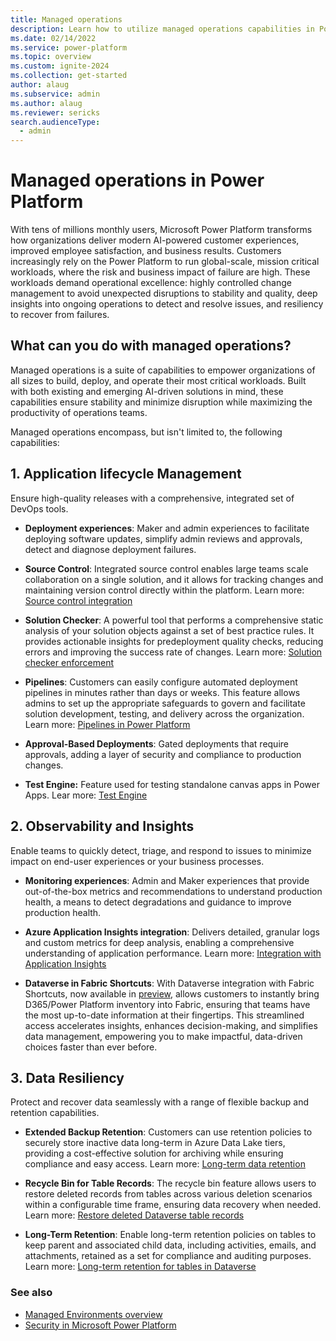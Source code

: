 ```yaml
---
title: Managed operations
description: Learn how to utilize managed operations capabilities in Power Platform to effectively build, deploy, and operate your workloads.
ms.date: 02/14/2022
ms.service: power-platform
ms.topic: overview
ms.custom: ignite-2024
ms.collection: get-started
author: alaug 
ms.subservice: admin
ms.author: alaug 
ms.reviewer: sericks
search.audienceType: 
  - admin
---
```


# Managed operations in Power Platform

With tens of millions monthly users, Microsoft Power Platform transforms how organizations deliver modern AI-powered customer experiences, improved employee satisfaction, and business results. Customers increasingly rely on the Power Platform to run global-scale, mission critical workloads, where the risk and business impact of failure are high. These workloads demand operational excellence: highly controlled change management to avoid unexpected disruptions to stability and quality, deep insights into ongoing operations to detect and resolve issues, and resiliency to recover from failures.

## What can you do with managed operations?

Managed operations is a suite of capabilities to empower organizations of all sizes to build, deploy, and operate their most critical workloads. Built with both existing and emerging AI-driven solutions in mind, these capabilities ensure stability and minimize disruption while maximizing the productivity of operations teams.

Managed operations encompass, but isn't limited to, the following capabilities:

## 1. Application lifecycle Management

Ensure high-quality releases with a comprehensive, integrated set of DevOps tools.

- **Deployment experiences**: Maker and admin experiences to facilitate deploying software updates, simplify admin reviews and approvals, detect and diagnose deployment failures.

- **Source Control**: Integrated source control enables large teams scale collaboration on a single solution, and it allows for tracking changes and maintaining version control directly within the platform. Learn more: [Source control integration](../../alm/git-integration/overview.md)

- **Solution Checker**: A powerful tool that performs a comprehensive static analysis of your solution objects against a set of best practice rules. It provides actionable insights for predeployment quality checks, reducing errors and improving the success rate of changes. Learn more: [Solution checker enforcement](../managed-environment-solution-checker.md)

- **Pipelines**: Customers can easily configure automated deployment pipelines in minutes rather than days or weeks. This feature allows admins to set up the appropriate safeguards to govern and facilitate solution development, testing, and delivery across the organization. Learn more: [Pipelines in Power Platform](../../alm/pipelines.md)

- **Approval-Based Deployments**: Gated deployments that require approvals, adding a layer of security and compliance to production changes.

- **Test Engine:** Feature used for testing standalone canvas apps in Power Apps. Lear more: [Test Engine](/power-apps/developer/test-engine/overview)

## 2. Observability and Insights

Enable teams to quickly detect, triage, and respond to issues to minimize impact on end-user experiences or your business processes.

- **Monitoring experiences**: Admin and Maker experiences that provide out-of-the-box metrics and recommendations to understand production health, a means to detect degradations and guidance to improve production health.

- **Azure Application Insights integration**: Delivers detailed, granular logs and custom metrics for deep analysis, enabling a comprehensive understanding of application performance. Learn more: [Integration with Application Insights](../overview-integration-application-insights.md)

- **Dataverse in Fabric Shortcuts**: With Dataverse integration with Fabric Shortcuts, now available in [preview](https://aka.ms/dataexportv2preview), allows customers to instantly bring D365/Power Platform inventory into Fabric, ensuring that teams have the most up-to-date information at their fingertips. This streamlined access accelerates insights, enhances decision-making, and simplifies data management, empowering you to make impactful, data-driven choices faster than ever before.

## 3. Data Resiliency

Protect and recover data seamlessly with a range of flexible backup and retention capabilities.

- **Extended Backup Retention**: Customers can use retention policies to securely store inactive data long-term in Azure Data Lake tiers, providing a cost-effective solution for archiving while ensuring compliance and easy access. Learn more: [Long-term data retention](/power-apps/developer/data-platform/long-term-retention?tabs=sdk)

- **Recycle Bin for Table Records**: The recycle bin feature allows users to restore deleted records from tables across various deletion scenarios within a configurable time frame, ensuring data recovery when needed. Learn more: [Restore deleted Dataverse table records](/power-platform/admin/restore-deleted-table-records)

- **Long-Term Retention**: Enable long-term retention policies on tables to keep parent and associated child data, including activities, emails, and attachments, retained as a set for compliance and auditing purposes. Learn more: [Long-term retention for tables in Dataverse](/power-apps/maker/data-platform/data-retention-set#enable-a-table-for-long-term-retention)

### See also

- [Managed Environments overview](../managed-environment-overview.md)
- [Security in Microsoft Power Platform](../security/overview.md)
